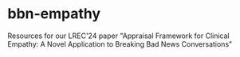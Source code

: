 # bbn-empathy
Resources for our LREC'24 paper "Appraisal Framework for Clinical Empathy: A Novel Application to Breaking Bad News Conversations"
